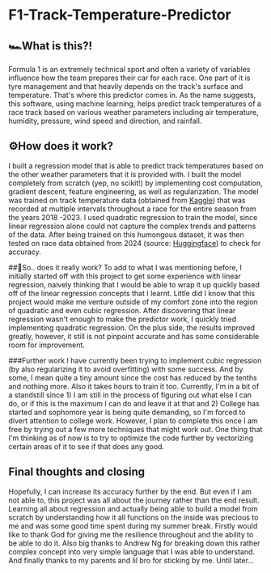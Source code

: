 # F1-Track-Temperature-Predictor
## 🏎️What is this?!
Formula 1 is an extremely technical sport and often a variety of variables influence how the team prepares their car for each race. One part of it is tyre management and that heavily depends on the track's surface and temperature. That's where this predictor comes in. As the name suggests, this software, using machine learning, helps predict track temperatures of a race track based on various weather parameters including air temperature, humidity, pressure, wind speed and direction, and rainfall.

## ⚙️How does it work?
I built a regression model that is able to predict track temperatures based on the other weather parameters that it is provided with. I built the model completely from scratch (yep, no scikit!) by implementing cost computation, gradient descent, feature engineering, as well as regularization. The model was trained on track temperature data (obtained from [Kaggle](https://www.kaggle.com/datasets/quantumkaze/f1-weather-dataset-2018-2023)) that was recorded at multiple intervals throughout a race for the entire season from the years 2018 -2023. I used quadratic regression to train the model, since linear regression alone could not capture the complex trends and patterns of the data. After being trained on this humongous dataset, it was then tested on race data obtained from 2024 (source: [Huggingface](https://huggingface.co/spaces/tracinginsights/F1-analysis)) to check for accuracy.

##🤨So.. does it really work?
To add to what I was mentioning before, I initially started off with this project to get some experience with linear regression, naively thinking that I would be able to wrap it up quickly based off of the linear regression concepts that I learnt. Little did I know that this project would make me venture outside of my comfort zone into the region of quadratic and even cubic regression. After discovering that linear regression wasn't enough to make the predictor work, I quickly tried implementing quadratic regression. On the plus side, the results improved greatly, however, it still is not pinpoint accurate and has some considerable room for improvement. 

###Further work
I have currently been trying to implement cubic regression (by also regularizing it to avoid overfitting) with some success. And by some, I mean quite a tiny amount since the cost has reduced by the tenths and nothing more. Also it takes hours to train it too. Currently, I'm in a bit of a standstill since 1) I am still in the process of figuring out what else I can do, or if this is the maximum I can do and leave it at that and 2) College has started and sophomore year is being quite demanding, so I'm forced to divert attention to college work. However, I plan to complete this once I am free by trying out a few more techniques that might work out. One thing that I'm thinking as of now is to try to optimize the code further by vectorizing certain areas of it to see if that does any good.

## Final thoughts and closing
Hopefully, I can increase its accuracy further by the end. But even if I am not able to, this project was all about the journey rather than the end result. Learning all about regression and actually being able to build a model from scratch by understanding how it all functions on the inside was precious to me and was some good time spent during my summer break. Firstly would like to thank God for giving me the resilience throughout and the ability to be able to do it. Also big thanks to Andrew Ng for breaking down this rather complex concept into very simple language that I was able to understand. And finally thanks to my parents and lil bro for sticking by me.
Until later... 
